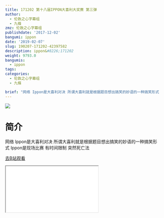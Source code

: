 ```yaml
---
title: 171202 第十八届IPPON大喜利大奖赛 第三弹
author:
  - 伦敦之心字幕组
  - 九條
zmz: 伦敦之心字幕组
publishdate: '2017-12-02'
bangumi: ippon
date: '2019-02-07'
slug: 190207-171202-42397582
description: ippon&#8226;171202
weight: 9793.0
bangumis:
  - ippon
tags:
categories:
  - 伦敦之心字幕组
  - 九條

brief: "网络 Ippon是大喜利对决 所谓大喜利就是根据题目想出搞笑的妙语的一种搞笑形式 Ippon是现场比赛 有时间限制 突然死亡法"
---
```

![](https://i.imgur.com/li4jepz.jpg)
# 简介  
网络
Ippon是大喜利对决 所谓大喜利就是根据题目想出搞笑的妙语的一种搞笑形式 Ippon是现场比赛 有时间限制 突然死亡法  

[去B站观看](https://www.bilibili.com/video/av42397582/)
<div class ="resp-container"><iframe class="testiframe" src="//player.bilibili.com/player.html?aid=42397582"", scrolling="no", allowfullscreen="true" > </iframe></div> 
